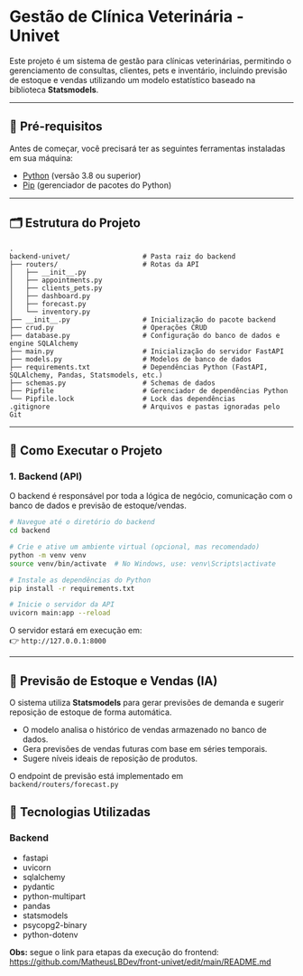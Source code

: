 # Gestão de Clínica Veterinária - Univet

Este projeto é um sistema de gestão para clínicas veterinárias, permitindo o gerenciamento de consultas, clientes, pets e inventário, incluindo previsão de estoque e vendas utilizando um modelo estatístico baseado na biblioteca **Statsmodels**.

---

## 🧰 Pré-requisitos

Antes de começar, você precisará ter as seguintes ferramentas instaladas em sua máquina:

- [Python](https://www.python.org/downloads/) (versão 3.8 ou superior)  
- [Pip](https://pip.pypa.io/en/stable/installation/) (gerenciador de pacotes do Python)  

---

## 🗂️ Estrutura do Projeto

```
.
backend-univet/                  # Pasta raiz do backend
├── routers/                     # Rotas da API
│   ├── __init__.py
│   ├── appointments.py
│   ├── clients_pets.py
│   ├── dashboard.py
│   ├── forecast.py
│   └── inventory.py
├── __init__.py                  # Inicialização do pacote backend
├── crud.py                      # Operações CRUD
├── database.py                  # Configuração do banco de dados e engine SQLAlchemy
├── main.py                      # Inicialização do servidor FastAPI
├── models.py                    # Modelos de banco de dados
├── requirements.txt             # Dependências Python (FastAPI, SQLAlchemy, Pandas, Statsmodels, etc.)
├── schemas.py                   # Schemas de dados
├── Pipfile                      # Gerenciador de dependências Python
└── Pipfile.lock                 # Lock das dependências
.gitignore                       # Arquivos e pastas ignoradas pelo Git
```

---

## 🚀 Como Executar o Projeto

### 1. Backend (API)

O backend é responsável por toda a lógica de negócio, comunicação com o banco de dados e previsão de estoque/vendas.

```bash
# Navegue até o diretório do backend
cd backend

# Crie e ative um ambiente virtual (opcional, mas recomendado)
python -m venv venv
source venv/bin/activate  # No Windows, use: venv\Scripts\activate

# Instale as dependências do Python
pip install -r requirements.txt

# Inicie o servidor da API
uvicorn main:app --reload
```

O servidor estará em execução em:  
👉 `http://127.0.0.1:8000`

---

## 🧠 Previsão de Estoque e Vendas (IA)

O sistema utiliza **Statsmodels** para gerar previsões de demanda e sugerir reposição de estoque de forma automática.

- O modelo analisa o histórico de vendas armazenado no banco de dados.  
- Gera previsões de vendas futuras com base em séries temporais.  
- Sugere níveis ideais de reposição de produtos.  

O endpoint de previsão está implementado em `backend/routers/forecast.py`

## 🧩 Tecnologias Utilizadas

### Backend
- fastapi
- uvicorn
- sqlalchemy
- pydantic
- python-multipart
- pandas
- statsmodels
- psycopg2-binary
- python-dotenv

**Obs:** segue o link para etapas da execução do frontend: https://github.com/MatheusLBDev/front-univet/edit/main/README.md
